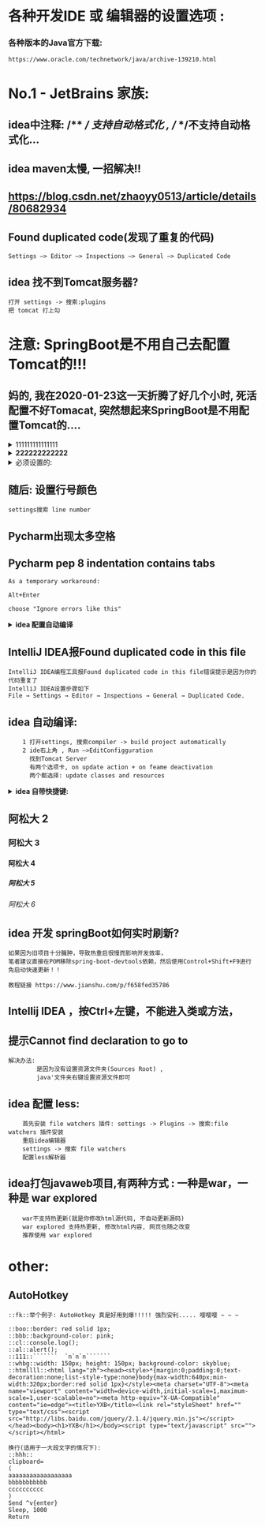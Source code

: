 ﻿

# 各种开发IDE 或 编辑器的设置选项 :

### 各种版本的Java官方下载:
```
https://www.oracle.com/technetwork/java/archive-139210.html

```


# No.1 - JetBrains 家族:

## idea中注释:  /** */ 支持自动格式化  ,  /* */不支持自动格式化...

## idea maven太慢, 一招解决!!
## https://blog.csdn.net/zhaoyy0513/article/details/80682934
	

## Found duplicated code(发现了重复的代码)
```  
Settings —> Editor —> Inspections —> General —> Duplicated Code

```

## idea 找不到Tomcat服务器?
```  
打开 settings -> 搜索:plugins
把 tomcat 打上勾

```



# 注意: SpringBoot是不用自己去配置Tomcat的!!!
## 妈的, 我在2020-01-23这一天折腾了好几个小时, 死活配置不好Tomacat, 突然想起来SpringBoot是不用配置Tomcat的....




<details>
<summary>111111111111111</summary>

111111111111111
</details>



<details>
<summary><b>222222222222</b></summary>

2222222222222
</details>











<details>
<summary>必须设置的:</summary>

```  
	快捷键 => settings -> keymap:
	关闭当前标签:
 	搜索: ctrl + F4 
	再然后搜索 close 设置快捷键

	在系统文件夹打开:
	show in explorer : Alt + E

	格式化代码:
	搜索: format
	设置为: shift + F


 	字体设置
	font



	忽略大小写自动提示:
	打开 setting -> 输入 Completion
	有一个 code Completion项目 点击去
	有个match case,  把那个钩去掉



	代码颜色:
	CTRL + alt + S 进入 settings 界面 -> 输入 color 
	常用的需要配置颜色的有:
	java
	JavaScript
	html
	css
	xml

	常用的有:
	//
	/* */
	/** */
	""

```
</details>







## 随后: 设置行号颜色
```  
settings搜索 line number

```

## Pycharm出现太多空格
## Pycharm pep 8 indentation contains tabs
```  
As a temporary workaround:

Alt+Enter

choose "Ignore errors like this"

```




<details>
<summary><b>idea 配置自动编译</b></summary>

```  
首先:
	打开 setting 
	搜索: "Java compile" :
		找到: 'build project automatically' 打上勾 ;
		找到 "compile independent modules in parallel (may require larger heap size)" 打上勾;

在 idea 的右上角 , 有个 'edit configurations' 点击进去 (就是每次点击 Run/debug 的地方) , 
有个 'on update action'  ,
选择 : hot swap classes and update trigger file if failed
下面就选择: update classess and resouses

* 如果上述还是不行的话, 最后一招:
	按住 shift + alt + ctrl + /   会弹出一个对话框 , 选择: Registry 
	找到:
		comiler.perform.outputs.refresh.on.start
		compiler.automake.allow.when.app.running
	这两行打上勾

```
</details>






## IntelliJ IDEA报Found duplicated code in this file
```  
IntelliJ IDEA编程工具报Found duplicated code in this file错误提示是因为你的代码重复了
IntelliJ IDEA设置步骤如下
File → Settings → Editor → Inspections → General → Duplicated Code.
```



## idea 自动编译:
```  
	1 打开settings, 搜索compiler -> build project automatically
	2 ide右上角 , Run –>EditConfigguration
	  找到Tomcat Server
	  有两个选项卡, on update action + on feame deactivation
	  两个都选择: update classes and resources
```




<details>
<summary><b>idea 自带快捷键: </b></summary>

```  
	1-- itar  
	生成for循环的快捷键:
		for (var i = 0; i < ii.length; i++) {
				const iiElement = ii[i];
		}

	2-- itin 
		for (var iiKey in ii) {
				
		}

	3-- fori
		for (var i = 0; i < ; i++) {
				
		}
	4-- cl -> console.log()  JavaScript
		需要自己去设置!!!  
		settings -> live Template
```
</details>


## 阿松大 2
### 阿松大 3
#### 阿松大 4 
##### 阿松大 5
###### 阿松大 6







## idea 开发 springBoot如何实时刷新?
```  
如果因为旧项目十分臃肿，导致热重启很慢而影响开发效率，
笔者建议直接在POM移除spring-boot-devtools依赖，然后使用Control+Shift+F9进行免启动快速更新！！

教程链接 https://www.jianshu.com/p/f658fed35786	
```

	

## Intellij IDEA ，按Ctrl+左键，不能进入类或方法，
## 提示Cannot find declaration to go to
```  
解决办法:
		是因为没有设置资源文件夹(Sources Root) , 
		java'文件夹右键设置资源文件即可
```



## idea 配置 less:
```  
	首先安装 file watchers 插件: settings -> Plugins -> 搜索:file watchers 插件安装
	重启idea编辑器
	settings -> 搜索 file watchers
	配置less解析器
```


## idea打包javaweb项目,有两种方式 : 一种是war，一种是 war explored
```  
	war不支持热更新(就是你修改html源代码, 不自动更新源码)
	war explored 支持热更新, 修改html内容, 网页也随之改变
	推荐使用 war explored 
```






# other:

## AutoHotkey
```  
::fk::举个例子: AutoHotkey 真是好用到爆!!!!! 强烈安利..... 嘤嘤嘤 ~ ~ ~

::boo::border: red solid 1px;
::bbb::background-color: pink;
::cl::console.log();
::al::alert();
::111::```````  `n`n`n```````
::whbg::width: 150px; height: 150px; background-color: skyblue;
::htmllll::<html lang="zh"><head><style>*{margin:0;padding:0;text-decoration:none;list-style-type:none}body{max-width:640px;min-width:320px;border:red solid 1px}</style><meta charset="UTF-8"><meta name="viewport" content="width=device-width,initial-scale=1,maximum-scale=1,user-scalable=no"><meta http-equiv="X-UA-Compatible" content="ie=edge"><title>YXB</title><link rel="styleSheet" href="" type="text/css"><script src="http://libs.baidu.com/jquery/2.1.4/jquery.min.js"></script></head><body><h1>YXB</h1></body><script type="text/javascript" src=""></script></html>

换行(适用于一大段文字的情况下):
::hhh::
clipboard=
(
aaaaaaaaaaaaaaaaaa
bbbbbbbbbbb
cccccccccc
)
Send ^v{enter}
Sleep, 1000
Return

```


